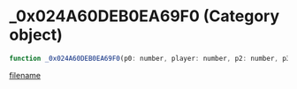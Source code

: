 # _0x024A60DEB0EA69F0 (Category object)

```js
function _0x024A60DEB0EA69F0(p0: number, player: number, p2: number, p3: number): boolean
```

[filename](_0x024A60DEB0EA69F0_m.md ':include')